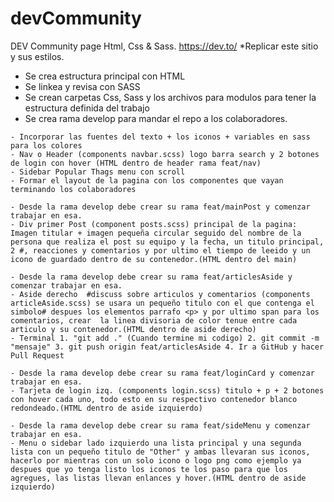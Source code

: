 # devCommunity
DEV Community page Html, Css & Sass.
https://dev.to/ *Replicar este sitio y sus estilos.

<!-- Hugo Gzz Inicio del repo -->
- Se crea estructura principal con HTML
- Se linkea y revisa con SASS
- Se crean carpetas Css, Sass y los archivos para modulos para tener la estructura definida del trabajo
- Se crea rama develop para mandar el repo a los colaboradores.


<!-- Hugo Gzz -->
    - Incorporar las fuentes del texto + los iconos + variables en sass para los colores
    - Nav o Header (components navbar.scss) logo barra search y 2 botones de login con hover (HTML dentro de header rama feat/nav)
    - Sidebar Popular Thags menu con scroll
    - Formar el layout de la pagina con los componentes que vayan terminando los colaboradores


<!-- David Ortega -->
    - Desde la rama develop debe crear su rama feat/mainPost y comenzar trabajar en esa.
    - Div primer Post (component posts.scss) principal de la pagina: Imagen titular + imagen pequeña circular seguido del nombre de la persona que realiza el post su equipo y la fecha, un titulo principal, 2 #, reacciones y comentarios y por ultimo el tiempo de leeido y un icono de guardado dentro de su contenedor.(HTML dentro del main)


<!-- Cesar Gudiño -->
    - Desde la rama develop debe crear su rama feat/articlesAside y comenzar trabajar en esa.
    - Aside derecho  #discuss sobre articulos y comentarios (components articleAside.scss) se usara un pequeño titulo con el que contenga el simbolo# despues los elementos parrafo <p> y por ultimo span para los comentarios, crear  la linea divisoria de color tenue entre cada articulo y su contenedor.(HTML dentro de aside derecho)
    - Terminal 1. "git add ." (Cuando termine mi codigo) 2. git commit -m "mensaje" 3. git push origin feat/articlesAside 4. Ir a GitHub y hacer Pull Request


<!-- Samuel Gonzalez -->
    - Desde la rama develop debe crear su rama feat/loginCard y comenzar trabajar en esa.
    - Tarjeta de login izq. (components login.scss) titulo + p + 2 botones con hover cada uno, todo esto en su respectivo contenedor blanco redondeado.(HTML dentro de aside izquierdo)

<!-- Gerardo Diaz -->
    - Desde la rama develop debe crear su rama feat/sideMenu y comenzar trabajar en esa.
    - Menu o sidebar lado izquierdo una lista principal y una segunda lista con un pequeño titulo de "Other" y ambas llevaran sus iconos, hacerlo por mientras con un solo icono o logo png como ejemplo ya despues que yo tenga listo los iconos te los paso para que los agregues, las listas llevan enlances y hover.(HTML dentro de aside izquierdo)